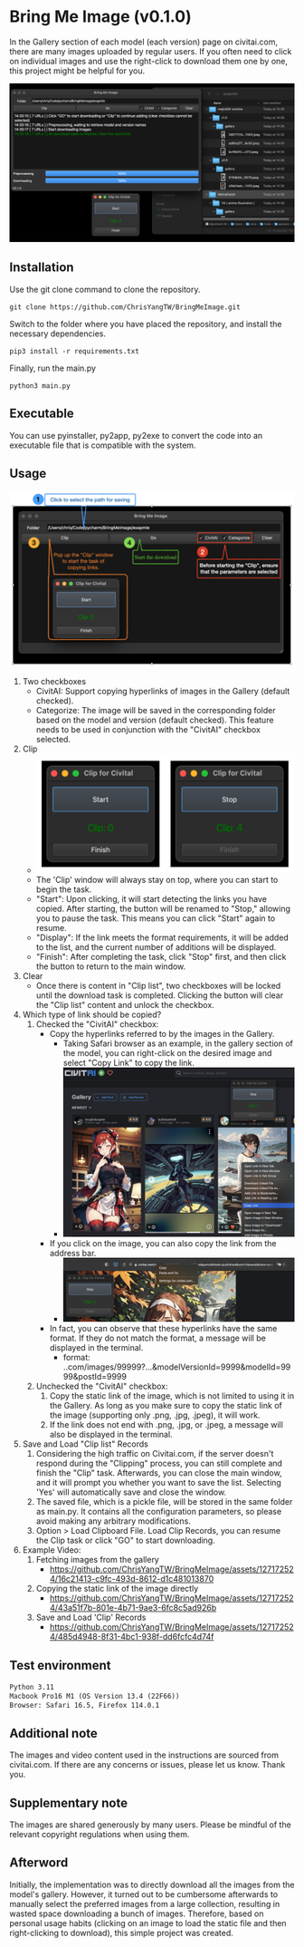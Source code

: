 # Bring Me Image (v0.1.0)
In the Gallery section of each model (each version) page on civitai.com, there are many images uploaded by regular users. If you often need to click on individual images and use the right-click to download them one by one, this project might be helpful for you.

![sample1](examples/sample1_v0_1_0.png)

## Installation
Use the git clone command to clone the repository.
```
git clone https://github.com/ChrisYangTW/BringMeImage.git
```
Switch to the folder where you have placed the repository,
and install the necessary dependencies.
```
pip3 install -r requirements.txt
```
Finally, run the main.py
```
python3 main.py
```

## Executable
You can use pyinstaller, py2app, py2exe to convert the code into an executable file that is compatible with the system.

## Usage
![sample2](examples/sample2_v0_1_0.png)
1. Two checkboxes
   * CivitAI: Support copying hyperlinks of images in the Gallery (default checked).
   * Categorize: The image will be saved in the corresponding folder based on the model and version (default checked). This feature needs to be used in conjunction with the "CivitAI" checkbox selected.
2. Clip
   * ![sample3](examples/sample3_v0_1_0.png)
   * The 'Clip' window will always stay on top, where you can start to begin the task.
   * "Start": Upon clicking, it will start detecting the links you have copied. After starting, the button will be renamed to "Stop," allowing you to pause the task. This means you can click "Start" again to resume.
   * "Display": If the link meets the format requirements, it will be added to the list, and the current number of additions will be displayed.
   * "Finish": After completing the task, click "Stop" first, and then click the button to return to the main window.
3. Clear
   * Once there is content in "Clip list", two checkboxes will be locked until the download task is completed. Clicking the button will clear the "Clip list" content and unlock the checkbox.
4. Which type of link should be copied?
   1. Checked the "CivitAI" checkbox:
      * Copy the hyperlinks referred to by the images in the Gallery.
         * Taking Safari browser as an example, in the gallery section of the model, you can right-click on the desired image and select "Copy Link" to copy the link.
         * ![sample4](examples/sample4_v0_1_0.png)
      * If you click on the image, you can also copy the link from the address bar.
         * ![sample5](examples/sample5_v0_1_0.png)
      * In fact, you can observe that these hyperlinks have the same format. If they do not match the format, a message will be displayed in the terminal.
         * format: ..com/images/99999?...&modelVersionId=9999&modelId=9999&postId=9999
   2. Unchecked the "CivitAI" checkbox:
      1. Copy the static link of the image, which is not limited to using it in the Gallery. As long as you make sure to copy the static link of the image (supporting only .png, .jpg, .jpeg), it will work.
      2. If the link does not end with .png, .jpg, or .jpeg, a message will also be displayed in the terminal.
5. Save and Load "Clip list" Records
   1. Considering the high traffic on Civitai.com, if the server doesn't respond during the "Clipping" process, you can still complete and finish the "Clip" task. Afterwards, you can close the main window, and it will prompt you whether you want to save the list. Selecting 'Yes' will automatically save and close the window.
   2. The saved file, which is a pickle file, will be stored in the same folder as main.py. It contains all the configuration parameters, so please avoid making any arbitrary modifications.
   3. Option > Load Clipboard File. Load Clip Records, you can resume the Clip task or click "GO" to start downloading.
6. Example Video:
   1. Fetching images from the gallery
      * https://github.com/ChrisYangTW/BringMeImage/assets/127172524/16c21413-c9fc-493d-8612-d1c481013870
   2. Copying the static link of the image directly
      * https://github.com/ChrisYangTW/BringMeImage/assets/127172524/43a51f7b-801e-4b71-9ae3-6fc8c5ad926b
   3. Save and Load 'Clip' Records
      * https://github.com/ChrisYangTW/BringMeImage/assets/127172524/485d4948-8f31-4bc1-938f-dd6fcfc4d74f


## Test environment
```
Python 3.11
Macbook Pro16 M1 (OS Version 13.4 (22F66))
Browser: Safari 16.5, Firefox 114.0.1
```

## Additional note
The images and video content used in the instructions are sourced from civitai.com. If there are any concerns or issues, please let us know. Thank you.

## Supplementary note
The images are shared generously by many users. Please be mindful of the relevant copyright regulations when using them.

## Afterword
 Initially, the implementation was to directly download all the images from the model's gallery. However, it turned out to be cumbersome afterwards to manually select the preferred images from a large collection, resulting in wasted space downloading a bunch of images. Therefore, based on personal usage habits (clicking on an image to load the static file and then right-clicking to download), this simple project was created.